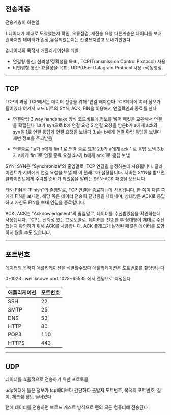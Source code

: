 
## 전송계층
전송계층이 하는일

1.데이터가 제대로 도착했는지 확인, 오류점검, 재전송 요청
다른계층은 데이터를 보내긴하지만 데이터가 손상,유실되었는지는 신경쓰지않고 보내기만한다

2.데이터의 목적지 애플리케이션을 식별

- 연결형 통신: 신뢰성/정확성을 목표 , TCP(Transmission Control Protocol) 사용
- 비연결형 통신: 효율성을 목표 , UDP(User Datagram Protocol 사용 ex)동영상


---

## TCP
TCP의 과정
TCP에서는 데이터 전송을 위해 '연결'해야한다
TCP헤더에 여러 정보가 들어있다
여기서 코드 비트의 SYN, ACK, FIN을 이용해서 연결확인과 종료를 한다

- 연결확립
3 way handshake 방식
코드비트에 정보를 넣어 패킷을 교환해서 연결을 확립한다
1.a가 syn으로 b에 연결 요청
2.연결 요청을 받은b가 a에게 ack와 syn을 1로 연결 응답과 연결 요청을 보낸다
3.a는 b에게 연결 확립 응답을 보낸다
세번 정보를 주고받음

- 연결종료
1.a가 b에게 fin 1 로 연결 종료 요청
2.b가 a에게 ack 1 로 응답 보냄
3.b가 a에게 fin 1로 연결 종료 요청
4.a가 b에게 ack 1로 응답 보냄

SYN: SYN은 "Synchronize"의 줄임말로, TCP 연결을 설정하는데 사용됩니다. 클라이언트가 서버에게 연결 요청을 보낼 때 이 플래그가 설정됩니다. 서버는 SYN을 받으면 클라이언트에게 수락할 준비가 되었음을 알리는 SYN-ACK 패킷을 보냅니다.

FIN: FIN은 "Finish"의 줄임말로, TCP 연결을 종료하는데 사용됩니다. 한 쪽이 다른 쪽에게 FIN을 보내면, 해당 쪽은 데이터 전송이 끝났음을 나타내며, 상대방은 ACK로 응답하고 자신도 FIN을 보내 연결을 종료합니다.

ACK: ACK는 "Acknowledgment"의 줄임말로, 데이터를 수신받았음을 확인하는데 사용됩니다. TCP는 신뢰성 있는 프로토콜로, 데이터를 전송한 후 상대방이 제대로 수신했는지 확인하기 위해 ACK를 사용합니다. ACK 플래그가 설정된 패킷은 데이터를 포함하지 않을 수도 있습니다.

---

## 포트번호

데이터의 목적지 애플리케이션을 식별할수있다
애플리케이션은 포트번호를 할당받는다

0~1023 : well known port
1025~65535 에서 랜덤으로 지정된다

|애플리케이션|포트번호|
|---|---|
|SSH|22|
|SMTP|25|
|DNS|53|
|HTTP|80|
|POP3|110|
|HTTPS|443|


---

## UDP
데이터를 효율적으로 전송하기 위한 프로토콜

udp헤더에 들은 정보가 tcp헤더보다 간단하다
출발지 포트번호, 목적지 포트번호, 길이, 체크섬 정보 들어있다

랜에 데이터를 전송하면 브로드 캐스트 방식으로 랜의 모든 컴퓨터에 전송된다

